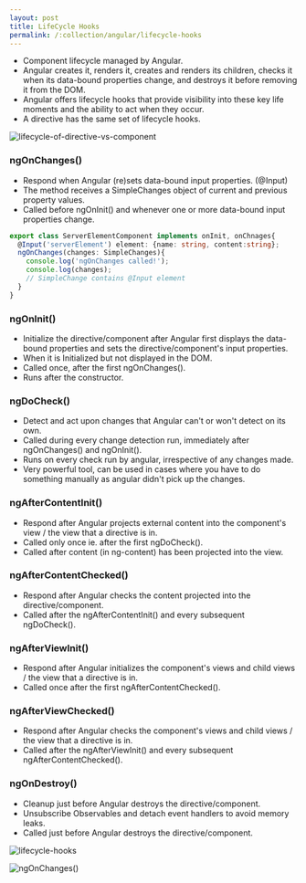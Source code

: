 ```yaml
---
layout: post
title: LifeCycle Hooks
permalink: /:collection/angular/lifecycle-hooks
---
```



* Component lifecycle managed by Angular.
* Angular creates it, renders it, creates and renders its children, checks it when its data-bound properties change, and destroys it before removing it from the DOM.
* Angular offers lifecycle hooks that provide visibility into these key life moments and the ability to act when they occur.
* A directive has the same set of lifecycle hooks.

![lifecycle-of-directive-vs-component]({{site.cdn}}/angular/lifecycle-of-directive-vs-component.png)

### ngOnChanges()
* Respond when Angular (re)sets data-bound input properties. (@Input)
* The method receives a SimpleChanges object of current and previous property values.
* Called before ngOnInit() and whenever one or more data-bound input properties change.

```ts
export class ServerElementComponent implements onInit, onChnages{
  @Input('serverElement') element: {name: string, content:string};
  ngOnChanges(changes: SimpleChanges){
    console.log('ngOnChanges called!');
    console.log(changes);
    // SimpleChange contains @Input element
  }
}
```

### ngOnInit()	
* Initialize the directive/component after Angular first displays the data-bound properties and sets the directive/component's input properties.
* When it is Initialized but not displayed in the DOM.
* Called once, after the first ngOnChanges().
* Runs after the constructor.

### ngDoCheck()
* Detect and act upon changes that Angular can't or won't detect on its own.
* Called during every change detection run, immediately after ngOnChanges() and ngOnInit().
* Runs on every check run by angular, irrespective of any changes made.
* Very powerful tool, can be used in cases where you have to do something manually as angular didn't pick up the changes.

### ngAfterContentInit()
*	Respond after Angular projects external content into the component's view / the view that a directive is in.
*	Called only once ie. after the first ngDoCheck().
* Called after content (in ng-content) has been projected into the view.

### ngAfterContentChecked()
* Respond after Angular checks the content projected into the directive/component.
* Called after the ngAfterContentInit() and every subsequent ngDoCheck().

### ngAfterViewInit()
*	Respond after Angular initializes the component's views and child views / the view that a directive is in.
*	Called once after the first ngAfterContentChecked().

### ngAfterViewChecked()
*	Respond after Angular checks the component's views and child views / the view that a directive is in.
*	Called after the ngAfterViewInit() and every subsequent ngAfterContentChecked().

### ngOnDestroy()
*	Cleanup just before Angular destroys the directive/component. 
*	Unsubscribe Observables and detach event handlers to avoid memory leaks.
*	Called just before Angular destroys the directive/component.

![lifecycle-hooks]({{site.cdn}}/angular/lifecycle-hooks.png)

![ngOnChanges()]({{site.cdn}}/angular/ngOnChanges-example.png)
